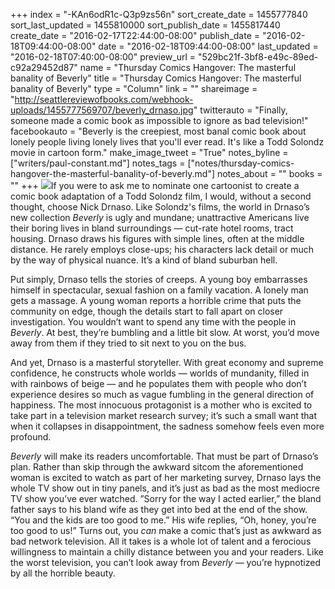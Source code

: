 +++
index = "-KAn6odR1c-Q3p9zs56n"
sort_create_date = 1455777840
sort_last_updated = 1455810000
sort_publish_date = 1455817440
create_date = "2016-02-17T22:44:00-08:00"
publish_date = "2016-02-18T09:44:00-08:00"
date = "2016-02-18T09:44:00-08:00"
last_updated = "2016-02-18T07:40:00-08:00"
preview_url = "529bc21f-3bf8-e49c-89ed-c92a29452d87"
name = "Thursday Comics Hangover: The masterful banality of Beverly"
title = "Thursday Comics Hangover: The masterful banality of Beverly"
type = "Column"
link = ""
shareimage = "http://seattlereviewofbooks.com/webhook-uploads/1455777569707/beverly_drnaso.jpg"
twitterauto = "Finally, someone made a comic book as impossible to ignore as bad television!"
facebookauto = "Beverly is the creepiest, most banal comic book about lonely people living lonely lives that you'll ever read. It's like a Todd Solondz movie in cartoon form."
make_image_tweet = "True"
notes_byline = ["writers/paul-constant.md"]
notes_tags = ["notes/thursday-comics-hangover-the-masterful-banality-of-beverly.md"]
notes_about = ""
books = ""
+++
![](/webhook-uploads/1455777569707/beverly_drnaso.jpg)If you were to ask me to nominate one cartoonist to create a comic book adaptation of a Todd Solondz film, I would, without a second thought, choose Nick Drnaso. Like Solondz's films, the world in Drnaso’s new collection *Beverly* is ugly and mundane; unattractive Americans live their boring lives in bland surroundings — cut-rate hotel rooms, tract housing. Drnaso draws his figures with simple lines, often at the middle distance. He rarely employs close-ups; his characters lack detail or much by the way of physical nuance. It’s a kind of bland suburban hell.

Put simply, Drnaso tells the stories of creeps. A young boy embarrasses himself in spectacular, sexual fashion on a family vacation. A lonely man gets a massage. A young woman reports a horrible crime that puts the community on edge, though the details start to fall apart on closer investigation. You wouldn’t want to spend any time with the people in *Beverly*. At best, they’re bumbling and a little bit slow. At worst, you’d move away from them if they tried to sit next to you on the bus.

And yet, Drnaso is a masterful storyteller. With great economy and supreme confidence, he constructs whole worlds — worlds of mundanity, filled in with rainbows of beige — and he populates them with people who don’t experience desires so much as vague fumbling in the general direction of happiness. The most innocuous protagonist is a mother who is excited to take part in a television market research survey; it’s such a small want that when it collapses in disappointment, the sadness somehow feels even more profound.

*Beverly* will make its readers uncomfortable. That must be part of Drnaso’s plan. Rather than skip through the awkward sitcom the aforementioned woman is excited to watch as part of her marketing survey, Drnaso lays the whole TV show out in tiny panels, and it’s just as bad as the most mediocre TV show you’ve ever watched. ”Sorry for the way I acted earlier,” the bland father says to his bland wife as they get into bed at the end of the show. “You and the kids are too good to me.” His wife replies, “Oh, honey, you’re too good to us!” Turns out, you *can* make a comic that’s just as awkward as bad network television. All it takes is a whole lot of talent and a ferocious willingness to maintain a chilly distance between you and your readers. Like the worst television, you can’t look away from *Beverly* — you’re hypnotized by all the horrible beauty. 